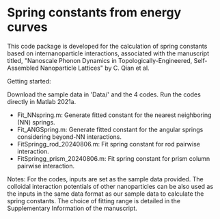 # Spring constants from energy curves

This code package is developed for the calculation of spring constants based on internanoparticle interactions, associated with the manuscript titled, "Nanoscale Phonon Dynamics in Topologically-Engineered, Self-Assembled Nanoparticle Lattices" by C. Qian et al. 

Getting started:

Download the sample data in 'Data/' and the 4 codes. Run the codes directly in Matlab 2021a.

  - Fit_NNspring.m: Generate fitted constant for the nearest neighboring (NN) springs.
  - Fit_ANGSpring.m: Generate fitted constant for the angular springs considering beyond-NN interactions.
  - FitSpringg_rod_20240806.m: Fit spring constant for rod pairwise interaction.
  - FitSpringg_prism_20240806.m: Fit spring constant for prism column pairwise interaction.

Notes: For the codes, inputs are set as the sample data provided. The colloidal interaction potentials of other nanoparticles can be also used as the inputs in the same data format as our sample data to calculate the spring constants. The choice of fitting range is detailed in the Supplementary Information of the manuscript. 
